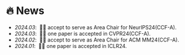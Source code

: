# 🔥 News
- *2024.03*: &nbsp;🎉🎉 accept to serve as Area Chair for NeurIPS24(CCF-A). 
- *2024.03*: &nbsp;🎉🎉 one paper is accepted in CVPR24(CCF-A). 
- *2024.02*: &nbsp;🎉🎉 accept to serve as Area Chair for ACM MM24(CCF-A). 
- *2024.01*: &nbsp;🎉🎉 one paper is accepted in ICLR24. 